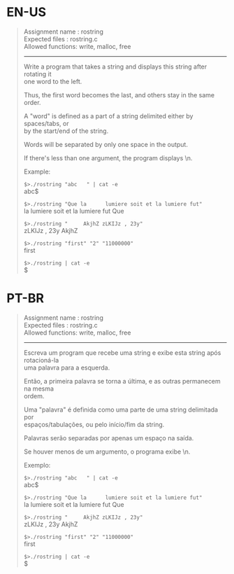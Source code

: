 # EN-US

> Assignment name  : rostring   
> Expected files   : rostring.c   
> Allowed functions: write, malloc, free   
> 
> --------------------------------------------------------------------------------   
> 
> Write a program that takes a string and displays this string after rotating it   
> one word to the left.   
> 
> Thus, the first word becomes the last, and others stay in the same order.   
> 
> A "word" is defined as a part of a string delimited either by spaces/tabs, or   
> by the start/end of the string.   
> 
> Words will be separated by only one space in the output.   
> 
> If there's less than one argument, the program displays \n.   
> 
> Example:   
> 
> `$>./rostring "abc   " | cat -e`   
> abc$   
> 
> `$>./rostring "Que la      lumiere soit et la lumiere fut"`   
> la lumiere soit et la lumiere fut Que   
> 
> `$>./rostring "     AkjhZ zLKIJz , 23y"`   
> zLKIJz , 23y AkjhZ   
> 
> `$>./rostring "first" "2" "11000000"`   
> first   
> 
> `$>./rostring | cat -e`   
> $   

# PT-BR

> Assignment name  : rostring   
> Expected files   : rostring.c   
> Allowed functions: write, malloc, free   
> 
> --------------------------------------------------------------------------------   
>
> Escreva um program que recebe uma string e exibe esta string após rotacioná-la   
> uma palavra para a esquerda.   
>
> Então, a primeira palavra se torna a última, e as outras permanecem na mesma   
> ordem.   
>
> Uma "palavra" é definida como uma parte de uma string delimitada por   
> espaços/tabulações, ou pelo início/fim da string.   
>
> Palavras serão separadas por apenas um espaço na saída.    
>
> Se houver menos de um argumento, o programa exibe \n.   
> 
> Exemplo:   
> 
> `$>./rostring "abc   " | cat -e`   
> abc$   
> 
> `$>./rostring "Que la      lumiere soit et la lumiere fut"`   
> la lumiere soit et la lumiere fut Que   
> 
> `$>./rostring "     AkjhZ zLKIJz , 23y"`   
> zLKIJz , 23y AkjhZ   
> 
> `$>./rostring "first" "2" "11000000"`   
> first   
> 
> `$>./rostring | cat -e`   
> $   
